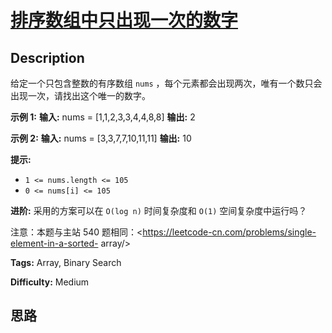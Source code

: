 # [排序数组中只出现一次的数字][title]

## Description

给定一个只包含整数的有序数组 `nums` ，每个元素都会出现两次，唯有一个数只会出现一次，请找出这个唯一的数字。



**示例 1:**
            **输入:** nums = [1,1,2,3,3,4,4,8,8]    **输出:** 2    

**示例 2:**
            **输入:** nums =  [3,3,7,7,10,11,11]    **输出:** 10    





**提示:**

  * `1 <= nums.length <= 105`
  * `0 <= nums[i] <= 105`



**进阶:**  采用的方案可以在 `O(log n)` 时间复杂度和 `O(1)` 空间复杂度中运行吗？



注意：本题与主站 540 题相同：<https://leetcode-cn.com/problems/single-element-in-a-sorted-
array/>


**Tags:** Array, Binary Search

**Difficulty:** Medium

## 思路

[title]: https://leetcode-cn.com/problems/skFtm2
